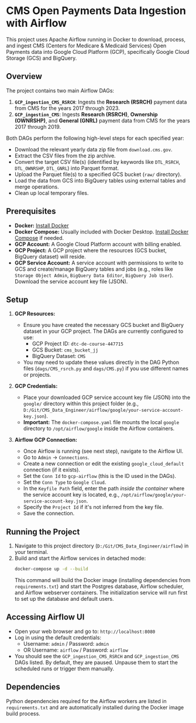 # CMS Open Payments Data Ingestion with Airflow

This project uses Apache Airflow running in Docker to download, process, and ingest CMS (Centers for Medicare & Medicaid Services) Open Payments data into Google Cloud Platform (GCP), specifically Google Cloud Storage (GCS) and BigQuery.

## Overview

The project contains two main Airflow DAGs:

1.  **`GCP_ingestion_CMS_RSRCH`**: Ingests the **Research (RSRCH)** payment data from CMS for the years 2017 through 2023.
2.  **`GCP_ingestion_CMS`**: Ingests **Research (RSRCH)**, **Ownership (OWNRSHP)**, and **General (GNRL)** payment data from CMS for the years 2017 through 2019.

Both DAGs perform the following high-level steps for each specified year:
*   Download the relevant yearly data zip file from `download.cms.gov`.
*   Extract the CSV files from the zip archive.
*   Convert the target CSV file(s) (identified by keywords like `DTL_RSRCH`, `DTL_OWNRSHP`, `DTL_GNRL`) into Parquet format.
*   Upload the Parquet file(s) to a specified GCS bucket (`raw/` directory).
*   Load the data from GCS into BigQuery tables using external tables and merge operations.
*   Clean up local temporary files.

## Prerequisites

*   **Docker:** [Install Docker](https://docs.docker.com/get-docker/)
*   **Docker Compose:** Usually included with Docker Desktop. [Install Docker Compose](https://docs.docker.com/compose/install/) if needed.
*   **GCP Account:** A Google Cloud Platform account with billing enabled.
*   **GCP Project:** A GCP project where the resources (GCS bucket, BigQuery dataset) will reside.
*   **GCP Service Account:** A service account with permissions to write to GCS and create/manage BigQuery tables and jobs (e.g., roles like `Storage Object Admin`, `BigQuery Data Editor`, `BigQuery Job User`). Download the service account key file (JSON).

## Setup

1.  **GCP Resources:**
    *   Ensure you have created the necessary GCS bucket and BigQuery dataset in your GCP project. The DAGs are currently configured to use:
        *   GCP Project ID: `dtc-de-course-447715`
        *   GCS Bucket: `cms_bucket_jj`
        *   BigQuery Dataset: `CMS`
    *   You may need to update these values directly in the DAG Python files (`dags/CMS_rsrch.py` and `dags/CMS.py`) if you use different names or projects.

2.  **GCP Credentials:**
    *   Place your downloaded GCP service account key file (JSON) into the `google/` directory within this project folder (e.g., `D:/Git/CMS_Data_Engineer/airflow/google/your-service-account-key.json`).
    *   **Important:** The `docker-compose.yaml` file mounts the local `google` directory to `/opt/airflow/google` inside the Airflow containers.

3.  **Airflow GCP Connection:**
    *   Once Airflow is running (see next step), navigate to the Airflow UI.
    *   Go to `Admin` -> `Connections`.
    *   Create a new connection or edit the existing `google_cloud_default` connection (if it exists).
    *   Set the `Conn Id` to `gcp-airflow` (this is the ID used in the DAGs).
    *   Set the `Conn Type` to `Google Cloud`.
    *   In the `Keyfile Path` field, enter the path *inside the container* where the service account key is located, e.g., `/opt/airflow/google/your-service-account-key.json`.
    *   Specify the `Project Id` if it's not inferred from the key file.
    *   Save the connection.

## Running the Project

1.  Navigate to this project directory (`D:/Git/CMS_Data_Engineer/airflow`) in your terminal.
2.  Build and start the Airflow services in detached mode:
    ```bash
    docker-compose up -d --build
    ```
    This command will build the Docker image (installing dependencies from `requirements.txt`) and start the Postgres database, Airflow scheduler, and Airflow webserver containers. The initialization service will run first to set up the database and default users.

## Accessing Airflow UI

*   Open your web browser and go to: `http://localhost:8080`
*   Log in using the default credentials:
    *   Username: `admin` / Password: `admin`
    *   OR Username: `airflow` / Password: `airflow`
*   You should see the `GCP_ingestion_CMS_RSRCH` and `GCP_ingestion_CMS` DAGs listed. By default, they are paused. Unpause them to start the scheduled runs or trigger them manually.

## Dependencies

Python dependencies required for the Airflow workers are listed in `requirements.txt` and are automatically installed during the Docker image build process.
